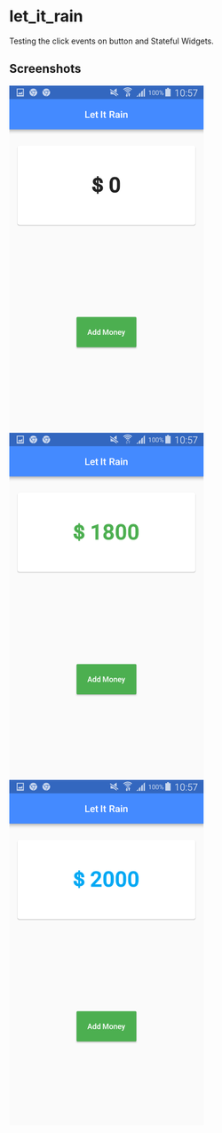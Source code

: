 # let_it_rain

Testing the click events on button and Stateful Widgets.

## Screenshots

<img src="screenshots/Screenshot_2018-08-23-10-57-21.png" alt="Screenshot" width="350" />
<img src="screenshots/Screenshot_2018-08-23-10-57-48.png" alt="Screenshot" width="350" />
<img src="screenshots/Screenshot_2018-08-23-10-57-53.png" alt="Screenshot" width="350" />
